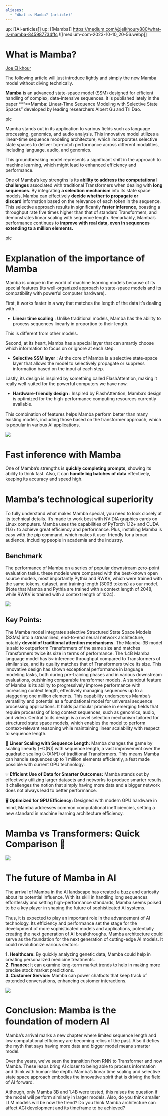 ```yaml
---
aliases:
  - "What is Mamba? (article)"
---
```

up: [[AI-articles]]
up: [[Mamba]]
https://medium.com/@jelkhoury880/what-is-mamba-845987734ffc
![[medium-com-2023-10-10_20-56.webp]]
# What is Mamba?
[Joe El khour](https://medium.com/@jelkhoury880?source=post_page-----845987734ffc--------------------------------)

The following article will just introduce lightly and simply the new Mamba model without diving technically.

[**Mamba**](https://arxiv.org/abs/2312.00752) **i**s an advanced state-space model (SSM) designed for efficient handling of complex, data-intensive sequences. it is published lately in the paper **“**Mamba: Linear-Time Sequence Modeling with Selective State Spaces” developed by leading researchers Albert Gu and Tri Dao.

pic[](https://miro.medium.com/v2/resize:fit:660/1*pp6I2mJjoUrViZ0Y-TXNhA.png)

Mamba stands out in its application to various fields such as language processing, genomics, and audio analysis. This innovative model utilizes a linear-time sequence modeling architecture, which incorporates selective state spaces to deliver top-notch performance across different modalities, including language, audio, and genomics.

This groundbreaking model represents a significant shift in the approach to machine learning, which might lead to enhanced efficiency and performance.

One of Mamba’s key strengths is its **ability to address the computational challenges** associated with traditional Transformers when dealing with **long sequences**. By integrating **a selection mechanism** into its state space models, Mamba can effectively **decide whether to propagate or discard** information based on the relevance of each token in the sequence. This selective approach results in significantly **faster inference**, boasting a throughput rate five times higher than that of standard Transformers, and demonstrates linear scaling with sequence length. Remarkably, Mamba’s performance continues to **improve with real data, even in sequences extending to a million elements.**

pic[](https://miro.medium.com/v2/resize:fit:660/1*d42GWijcZ7EgzlKr7zfKPw.png)

# Explanation of the importance of Mamba

Mamba is unique in the world of machine learning models because of its special features (its well-organized approach to state-space models and its compatibility with powerful computer hardware).

First, it works faster in a way that matches the length of the data it’s dealing with .

- **Linear time scaling** : Unlike traditional models, Mamba has the ability to process sequences linearly in proportion to their length.

This is different from other models.

Second, at its heart, Mamba has a special layer that can smartly choose which information to focus on or ignore at each step.

- **Selective SSM layer** : At the core of Mamba is a selective state-space layer that allows the model to selectively propagate or suppress information based on the input at each step.

Lastly, its design is inspired by something called FlashAttention, making it really well-suited for the powerful computers we have now.

- **Hardware-friendly design** : Inspired by FlashAttention, Mamba’s design is optimized for the high-performance computing resources currently available.

This combination of features helps Mamba perform better than many existing models, including those based on the transformer approach, which is popular in various AI applications.

![](https://miro.medium.com/v2/resize:fit:660/1*rLoU9fJqGHVOE7iWeSse0g.png)

# Fast inference with Mamba

One of Mamba’s strengths is **quickly completing prompts**, showing its ability to think fast. Also, it can **handle big batches of data** effectively, keeping its accuracy and speed high.

# Mamba’s technological superiority

To fully understand what makes Mamba special, you need to look closely at its technical details. It’s made to work best with NVIDIA graphics cards on Linux computers. Mamba uses the capabilities of PyTorch 1.12+ and CUDA 11.6+ to achieve great efficiency and performance. Plus, installing Mamba is easy with the pip command, which makes it user-friendly for a broad audience, including people in academia and the industry.

## Benchmark

The performance of Mamba on a series of popular downstream zero-point evaluation tasks. these models were compared with the best-known open source models, most importantly Pythia and RWKV, which were trained with the same tokens, dataset, and training length (300B tokens) as our model. (Note that Mamba and Pythia are trained with a context length of 2048, while RWKV is trained with a context length of 1024).

![](https://miro.medium.com/v2/resize:fit:652/1*a_0eMRKr0idSKxrymXHAvQ.png)

## **Key Points:**

The Mamba model integrates selective Structured State Space Models (SSMs) into a streamlined, end-to-end neural network architecture, notably **devoid of traditional attention mechanisms.** The Mamba-3B model is said to outperform Transformers of the same size and matches Transformers twice its size in terms of performance. The 1.4B Mamba language model has 5× inference throughput compared to Transformers of similar size, and its quality matches that of Transformers twice its size. This innovative design has shown exceptional performance in language modeling tasks, both during pre-training phases and in various downstream evaluations, outshining comparable transformer models. A standout feature of Mamba is its ability to progressively improve performance with increasing context length, effectively managing sequences up to a staggering one million elements. This capability underscores Mamba’s versatility and potential as a foundational model for universal sequence processing applications. It holds particular promise in emerging fields that require processing of long context sequences, such as genomics, audio, and video. Central to its design is a novel selection mechanism tailored for structured state space models, which enables the model to perform context-relevant reasoning while maintaining linear scalability with respect to sequence length.

🚀 **Linear Scaling with Sequence Length:** Mamba changes the game by scaling linearly (~O(N)) with sequence length, a vast improvement over the quadratic scaling (~O(N²)) of traditional Transformers. This means Mamba can handle sequences up to 1 million elements efficiently, a feat made possible with current GPU technology.

💡 **Efficient Use of Data for Smarter Outcomes:** Mamba stands out by effectively utilizing larger datasets and networks to produce smarter results. It challenges the notion that simply having more data and a bigger network does not always lead to better performance.

🖥️ **Optimized for GPU Efficiency:** Designed with modern GPU hardware in mind, Mamba addresses common computational inefficiencies, setting a new standard in machine learning architecture efficiency.

# Mamba vs Transformers: Quick Comparison 🚀

![](https://miro.medium.com/v2/resize:fit:660/1*t1bi4kCigX-OCuQ3Cz2Rpg.png)

# The future of Mamba in AI

The arrival of Mamba in the AI landscape has created a buzz and curiosity about its potential influence. With its skill in handling long sequences effortlessly and setting high-performance standards, Mamba seems poised to be a key player in shaping the future of sophisticated AI systems.

Thus, it is expected to play an important role in the advancement of AI technology. Its efficiency and performance set the stage for the development of more sophisticated models and applications, potentially creating the next generation of AI breakthroughs. Mamba architecture could serve as the foundation for the next generation of cutting-edge AI models. It could revolutionize various sectors:

**1. Healthcare:** By quickly analyzing genetic data, Mamba could help in creating personalized medicine treatments.  
**2. Finance:** It can examine long-term market trends to help in making more precise stock market predictions.  
**3. Customer Service:** Mamba can power chatbots that keep track of extended conversations, enhancing customer interactions.

![](https://miro.medium.com/v2/resize:fit:660/1*NwME5RU16ekP3htc0_JQAw.png)

# Conclusion: Mamba is the foundation of modern AI

Mamba’s arrival marks a new chapter where limited sequence length and low computational efficiency are becoming relics of the past. Also it defies the myth that says having more data and bigger model means smarter model.

Over the years, we’ve seen the transition from RNN to Transformer and now Mamba. These leaps bring AI closer to being able to process information and think with human-like depth. Mamba’s linear time scaling and selective state space approach embodies the innovative spirit that is driving the field of AI forward.

Although, only Mamba 3B and 1.4B were tested, this raises the question if the model will perform similarly in larger models. Also, do you think smaller LLM models will be now the trend? Do you think Mamba architecture can affect AGI development and its timeframe to be achieved?